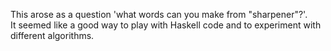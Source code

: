 This arose as a question 'what words can you make from "sharpener"?'.  
It seemed like a good way to play with Haskell code and to experiment 
with different algorithms.
